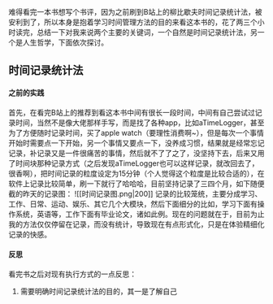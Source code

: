 难得看完一本书想写个书评，因为之前刷到B站上的柳比歇夫时间记录统计法，被安利到了，所以本身是抱着学习时间管理方法的目的来看这本书的，花了两三个小时读完，总结一下对我来说两个主要的关键词，一个自然是时间记录统计法，另一个是人生哲学，下面依次探讨。
## 时间记录统计法
#### 之前的实践
首先，在看完B站上的推荐到看这本书中间有很长一段时间，中间有自己尝试过记录时间，当然不是像大佬那样手写，而是找了各种app，比如aTimeLogger，甚至为了方便随时记录时间，买了apple watch（要理性消费啊~），但是每次一个事情开始时需要点一下开始，另一个事情又要点一下，没养成习惯，结果就是经常忘记记录，补记录又是一件很痛苦的事情，然后就不了了之了，没坚持下去，后来又用了时间块那种记录方式（之后发现aTimeLogger也可以这样记录，就改回去了，很香啊），把时间记录的粒度设定为15分钟（个人觉得这个粒度是比较合适的），在软件上记录比较简单，刷一下就行了哈哈哈，目前坚持记录了三四个月，如下随便截的昨天的记录图：
![[时间记录图.png|200]]
记录的比较笼统，主要分成学习、工作、日常、运动、娱乐、其它几个大模块，然后下面细分的比如，学习下面有操作系统，英语等，工作下面有毕业论文，诸如此例。现在的问题就在于，目前为止我的方法仅仅停留在记录，而没有统计，导致现在有点形式化，只是在体验精细化记录的快感。
#### 反思
看完书之后对现有执行方式的一点反思：
1. 需要明确时间记录统计法的目的，其一是了解自己